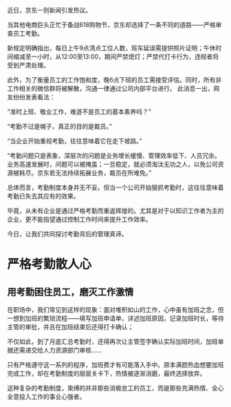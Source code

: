 近日，京东一则新闻引发热议。

当其他电商巨头正忙于备战618购物节，京东却选择了一条不同的道路——严格审查员工考勤。

新规定明确指出，每日上午9点清点工位人数，班车延误需提供照片证明；午休时间缩减至一小时，从12:00至13:00，期间严禁熄灯；严禁代打卡行为，违规者将受到严肃处理。

此外，为了衡量员工的工作饱和度，晚6点下班的员工需接受评估。同时，所有非工作相关的微信群将被解散，沟通一律通过公司内部平台进行。
此消息一出，网友纷纷发表看法：

“准时上班、敬业工作，难道不是员工的基本素养吗？”

“考勤不过是幌子，真正的目的是裁员。”

“当企业开始重视考勤，往往意味着它在走下坡路。”

“考勤问题只是表象，深层次的问题是业务增长缓慢、管理效率低下、人员冗余。业务高速发展时，问题可以被掩盖；一旦稳定，就必须淘汰无功之人，以免公司资源被耗尽。京东若无法持续拓展业务，裁员在所难免。”

总体而言，考勤制度本身并无不妥。但当一个公司开始狠抓考勤时，这往往意味着考勤已失去其应有的效果。

毕竟，从未有企业是通过严格考勤而重返辉煌的。尤其是对于以知识工作者为主的企业，更不能指望通过控制工作时间来提升工作效率。

今日，让我们共同探讨考勤背后的管理真谛。

# 严格考勤散人心
## 用考勤困住员工，磨灭工作激情
在职场中，我们常见到这样的现象：面对堆积如山的工作，心中虽有加班之念，但一想到加班的繁琐流程——填写加班申请单，详述加班原因，记录加班时长，等待主管的审批，并且在加班结束后还得打卡确认；

不仅如此，到了月底汇总考勤时，还得再次让主管签字确认实际加班时间，加班单据还需递交给人力资源部门审核……

只有严格遵守这一系列的程序，加班费才有可能落入手中。原本满腔热血想要加班完成工作，却在考勤制度的层层关卡下，热情被逐渐消磨，最终选择放弃。

这种复杂的考勤制度，束缚的并非那些消极怠工的员工，而是那些充满热情、全心全意投入工作的事业心强者。
